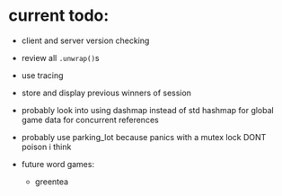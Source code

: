 # current todo:

- client and server version checking

- review all `.unwrap()`s

- use tracing

- store and display previous winners of session

- probably look into using dashmap instead of std hashmap for global game data for concurrent references

- probably use parking_lot because panics with a mutex lock DONT poison i think

- future word games:
  - greentea
